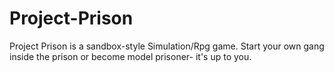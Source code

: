 # Project-Prison
Project Prison is a sandbox-style Simulation/Rpg game. Start your own gang inside the prison or become model prisoner- it's up to you.
